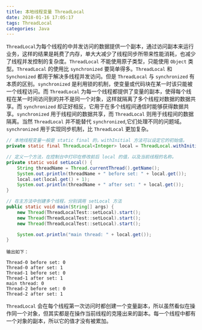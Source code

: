 ```yaml
---
title: 本地线程变量 ThreadLocal
date: 2018-01-16 17:05:17
tags: ThreadLocal
categories: Java
---
```


`ThreadLocal`为每个线程的中并发访问的数据提供一个副本，通过访问副本来运行业务，这样的结果是耗费了内存，单大大减少了线程同步所带来性能消耗，也减少了线程并发控制的复杂度。`ThreadLocal` 不能使用原子类型，只能使用 `Object` 类型。`ThreadLocal` 的使用比 `synchronized` 要简单得多。`ThreadLocal` 和 `Synchonized` 都用于解决多线程并发访问。但是 `ThreadLocal` 与 `synchronized` 有本质的区别。`synchronized` 是利用锁的机制，使变量或代码块在某一时该只能被一个线程访问。而 `ThreadLocal` 为每一个线程都提供了变量的副本，使得每个线程在某一时间访问到的并不是同一个对象，这样就隔离了多个线程对数据的数据共享。而 `synchronized` 却正好相反，它用于在多个线程间通信时能够获得数据共享。`synchronized` 用于线程间的数据共享，而 `ThreadLocal` 则用于线程间的数据隔离。当然 `ThreadLocal` 并不能替代 `synchronized`,它们处理不同的问题域。`synchronized` 用于实现同步机制，比 `ThreadLocal` 更加复杂。

<!-- more -->

```Java
// 本地线程变量一般是 static final 的，withInitial 方法可以设定它的初始值。
private static final ThreadLocal<Integer> local = ThreadLocal.withInitial(() -> 0);
```
```Java
// 定义一个方法，在控制台中打印在修改前后 local 的值，以及当前线程的名称。
private static void setLocal() {
    String threadName = Thread.currentThread().getName();
    System.out.println(threadName + " before set: " + local.get());
    local.set(local.get() + 1);
    System.out.println(threadName + " after set: " + local.get());
}

// 在主方法中创建多个线程，分别调用 setLocal 方法
public static void main(String[] args) {
    new Thread(ThreadLocalTest::setLocal).start();
    new Thread(ThreadLocalTest::setLocal).start();
    new Thread(ThreadLocalTest::setLocal).start();

    System.out.println("main thread: " + local.get());
}
```
```
输出如下：

Thread-0 before set: 0
Thread-0 after set: 1
Thread-1 before set: 0
Thread-1 after set: 1
main thread: 0
Thread-2 before set: 0
Thread-2 after set: 1
```
`ThreadLocal` 会在每个线程第一次访问时都创建一个变量副本，所以虽然看似在操作同一个对象，但其实都是在操作当前线程的克隆出来的副本。每一个线程中都有一个对象的副本，所以它的值才没有被累加。
